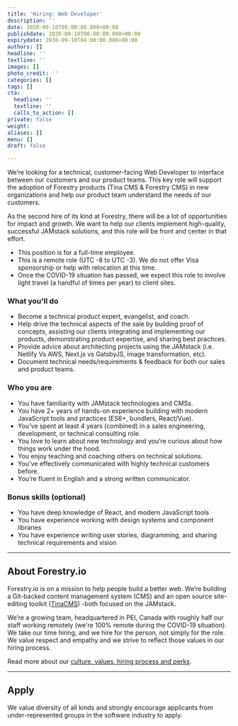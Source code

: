 ```yaml
---
title: 'Hiring: Web Developer'
description: ''
date: 2020-09-10T00:00:00.000+00:00
publishdate: 2020-09-10T00:00:00.000+00:00
expirydate: 2030-09-10T04:00:00.000+00:00
authors: []
headline: ''
textline: ''
images: []
photo_credit: ''
categories: []
tags: []
cta:
  headline: ''
  textline: ''
  calls_to_action: []
private: false
weight: 
aliases: []
menu: []
draft: false

---
```

We’re looking for a technical, customer-facing Web Developer to interface between our customers and our product teams. This key role will support the adoption of Forestry products (Tina CMS & Forestry CMS) in new organizations and help our product team understand the needs of our customers.

As the second hire of its kind at Forestry, there will be a lot of opportunities for impact and growth. We want to help our clients implement high-quality, successful JAMstack solutions, and this role will be front and center in that effort.
<!--more-->

* This position is for a full-time employee.
* This is a remote role (UTC -8 to UTC -3). We do not offer Visa sponsorship or help with relocation at this time.
* Once the COVID-19 situation has passed, we expect this role to involve light travel (a handful of times per year) to client sites.

### What you'll do

* Become a technical product expert, evangelist, and coach.
* Help drive the technical aspects of the sale by building proof of concepts, assisting our clients integrating and implementing our products, demonstrating product expertise, and sharing best practices.
* Provide advice about architecting projects using the JAMstack (i.e. Netlify Vs AWS, Next.js vs GatsbyJS, image transformation, etc).
* Document technical needs/requirements & feedback for both our sales and product teams.

### Who you are

* You have familiarity with JAMstack technologies and CMSs.
* You have 2+ years of hands-on experience building with modern JavaScript tools and practices (ES6+, bundlers, React/Vue).
* You've spent at least 4 years (combined) in a sales engineering, development, or technical consulting role.
* You love to learn about new technology and you’re curious about how things work under the hood.
* You enjoy teaching and coaching others on technical solutions.
* You’ve effectively communicated with highly technical customers before.
* You’re fluent in English and a strong written communicator.

### Bonus skills (optional)

* You have deep knowledge of React, and modern JavaScript tools
* You have experience working with design systems and component libraries
* You have experience writing user stories, diagramming, and sharing technical requirements and vision

<hr/>

## About Forestry.io

Forestry.io is on a mission to help people build a better web. We’re building a Git-backed content management system (CMS) and an open source site-editing toolkit ([TinaCMS](https://tinacms.org "TinaCMS")) -both focused on the JAMstack.

We’re a growing team, headquartered in PEI, Canada with roughly half our staff working remotely (we're 100% remote during the COVID-19 situation). We take our time hiring, and we hire for the person, not simply for the role. We value respect and empathy and we strive to reflect those values in our hiring process.

Read more about our [culture, values, hiring process and perks](https://forestry.io/careers).

<hr/>

## Apply

We value diversity of all kinds and strongly encourage applicants from under-represented groups in the software industry to apply.

<script charset="utf-8" type="text/javascript" src="//js.hsforms.net/forms/v2.js"></script>
<script>
  hbspt.forms.create({
	portalId: "1893561",
	formId: "11719efd-258d-4401-ae5e-6f60e76651f1"
});
</script>